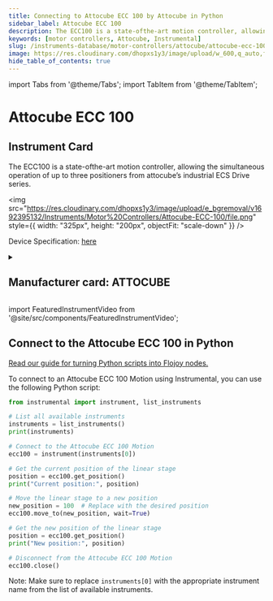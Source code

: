 ```yaml
---
title: Connecting to Attocube ECC 100 by Attocube in Python
sidebar_label: Attocube ECC 100
description: The ECC100 is a state-ofthe-art motion controller, allowing the simultaneous operation of up to three positioners from attocube’s industrial ECS Drive series.
keywords: [motor controllers, Attocube, Instrumental]
slug: /instruments-database/motor-controllers/attocube/attocube-ecc-100
image: https://res.cloudinary.com/dhopxs1y3/image/upload/w_600,q_auto,f_auto/e_bgremoval/v1692395132/Instruments/Motor%20Controllers/Attocube-ECC-100/file.jpg
hide_table_of_contents: true
---
```


import Tabs from '@theme/Tabs';
import TabItem from '@theme/TabItem';

# Attocube ECC 100

## Instrument Card

<div className="flex">

<div>

The ECC100 is a state-ofthe-art motion controller, allowing the simultaneous operation of up to three positioners from attocube’s industrial ECS Drive series.

</div>

<img src="https://res.cloudinary.com/dhopxs1y3/image/upload/e_bgremoval/v1692395132/Instruments/Motor%20Controllers/Attocube-ECC-100/file.png" style={{ width: "325px", height: "200px", objectFit: "scale-down" }} />

</div>

<div className="flex text-center">

<p>Device Specification: <a target="\_blank" href="https://www.attocube.com/application/files/6416/3697/3543/Specifications_ECC100.pdf">here</a></p>

</div>

<details style={{ marginTop: "15px"}}>
<summary><h2>Manufacturer card: ATTOCUBE</h2></summary>

<img src="https://res.cloudinary.com/dhopxs1y3/image/upload/v1692806147/Instruments/Vendor%20Logos/Attocube.png" style={{ width: "100%", height: "170px",objectFit: "scale-down" }} />

**Attocube** is a leading pioneer for nanotechnology solutions in precision motion and nanopositioning applications, cryogenic microscopy,.

<ul>
  <li>Headquarters: Germany</li>
  <li>Yearly Revenue (millions, USD): 14.0</li>
  <li>Vendor Website: <a href="https://www.attocube.com/en">here</a></li>
</ul>
</details>

import FeaturedInstrumentVideo from '@site/src/components/FeaturedInstrumentVideo';

<FeaturedInstrumentVideo category='MOTOR_CONTROLLERS' manufacturer='ATTOCUBE'></FeaturedInstrumentVideo>


## Connect to the Attocube ECC 100 in Python

[Read our guide for turning Python scripts into Flojoy nodes.](https://docs.flojoy.ai/custom-nodes/creating-custom-node/)
<Tabs>

<TabItem value="Flojoy" label="Flojoy" className="flojoy-instrument-tabs">

<NodeCardCollection category='MOTOR_CONTROLLERS' manufacturer='ATTOCUBE'></NodeCardCollection>

</TabItem>
<TabItem value="Instrumental" label="Instrumental">

To connect to an Attocube ECC 100 Motion using Instrumental, you can use the following Python script:

```python
from instrumental import instrument, list_instruments

# List all available instruments
instruments = list_instruments()
print(instruments)

# Connect to the Attocube ECC 100 Motion
ecc100 = instrument(instruments[0])

# Get the current position of the linear stage
position = ecc100.get_position()
print("Current position:", position)

# Move the linear stage to a new position
new_position = 100  # Replace with the desired position
ecc100.move_to(new_position, wait=True)

# Get the new position of the linear stage
position = ecc100.get_position()
print("New position:", position)

# Disconnect from the Attocube ECC 100 Motion
ecc100.close()
```

Note: Make sure to replace `instruments[0]` with the appropriate instrument name from the list of available instruments.

</TabItem>
</Tabs>